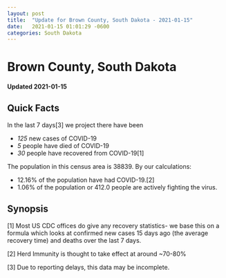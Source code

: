 ```yaml
---
layout: post
title:  "Update for Brown County, South Dakota - 2021-01-15"
date:   2021-01-15 01:01:29 -0600
categories: South Dakota
---
```


# Brown County, South Dakota
#### Updated 2021-01-15

## Quick Facts

In the last 7 days[3] we project there have been
- *125* new cases of COVID-19
- *5* people have died of COVID-19
- *30* people have recovered from COVID-19[1]

The population in this census area is 38839. By our calculations:
- 12.16% of the population have had COVID-19.[2]
- 1.06% of the population or 412.0 people are actively fighting the virus.

## Synopsis




[1] Most US CDC offices do give any recovery statistics- we base this on a formula which looks at confirmed new cases
15 days ago (the average recovery time) and deaths over the last 7 days.

[2] Herd Immunity is thought to take effect at around ~70-80%

[3] Due to reporting delays, this data may be incomplete.
 
    